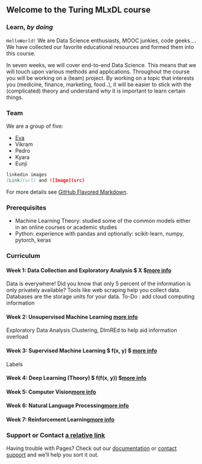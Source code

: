 ## Welcome to the Turing MLxDL course
### Learn, _by doing_

`HelloWorld!` We are Data Science enthusiasts, MOOC junkies, code geeks.... We have collected our favorite educational resources and formed them into this course. 

In seven weeks, we will cover end-to-end Data Science. This means that we will touch upon various methods and applications. Throughout the course you will be working on a (team) project. By working on a topic that interests you (medicine, finance, marketing, food..), it will be easier to stick with the (complicated) theory and understand *why* it is important to learn certain things.

### Team

We are a group of five:
- [Eva](https://evavanrooijen.github.io/)
- Vikram
- Pedro
- Kyara
- Eunji

```markdown
linkedin images
[Link](url) and ![Image](src)
```

For more details see [GitHub Flavored Markdown](https://guides.github.com/features/mastering-markdown/).

### Prerequisites
- Machine Learning Theory: studied some of the common models either in an online courses or academic studies
- Python: experience with pandas and optionally: scikit-learn, numpy, pytorch, keras

### Curriculum

#### Week 1: Data Collection and Exploratory Analysis $ X $[more info](Data.md)
Data is everywhere! Did you know that only 5 percent of the information is only privately available?
Tools like web scraping help you collect data. Databases are the storage units for your data.
To-Do : add cloud computing information

#### Week 2: Unsupervised Machine Learning [more info](USL.md)
Exploratory Data Analysis
Clustering, DImREd to help aid information overload

#### Week 3: Supervised Machine Learning  $ f(x, y) $ [more info](SL.md)
Labels

#### Week 4: Deep Learning (Theory)  $ f(f(x, y)) $[more info](NN.md)

#### Week 5: Computer Vision[more info](CV.md)

#### Week 6: Natural Language Processing[more info](NLP.md)

#### Week 7: Reinforcement Learning[more info](RL.md)

### Support or Contact [a relative link](contact.md)

Having trouble with Pages? Check out our [documentation](https://help.github.com/categories/github-pages-basics/) or [contact support](https://github.com/contact) and we’ll help you sort it out.
